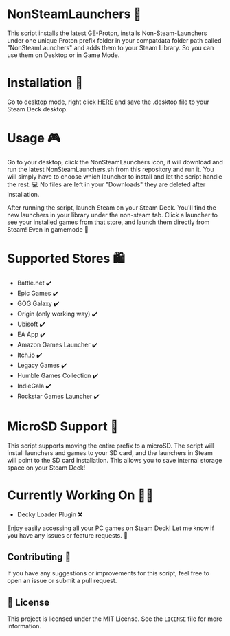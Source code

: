 # NonSteamLaunchers 🚀
This script installs the latest GE-Proton, installs Non-Steam-Launchers under one unique Proton prefix folder in your compatdata folder path called "NonSteamLaunchers" and adds them to your Steam Library. 
So you can use them on Desktop or in Game Mode.
# Installation 🔧
Go to desktop mode, right click [HERE](https://github.com/cchrkk/NonSteamLaunchers-On-Steam-Deck/blob/main/NonSteamLaunchers.desktop) and save the .desktop file to your Steam Deck desktop. 
# Usage 🎮
Go to your desktop, click the NonSteamLaunchers icon, it will download and run the latest NonSteamLaunchers.sh from this repository and run it. 
You will simply have to choose which launcher to install and let the script handle the rest. 💻 No files are left in your "Downloads" they are deleted after installation.

After running the script, launch Steam on your Steam Deck. You'll find the new launchers in your library under the non-steam tab. Click a launcher to see your installed games from that store, and launch them directly from Steam! Even in gamemode 🥳

# Supported Stores 🛍
- Battle.net ✔️
- Epic Games ✔️
- GOG Galaxy ✔️
- Origin (only working way) ✔️
- Ubisoft ✔️
- EA App ✔️
- Amazon Games Launcher ✔️
- Itch.io ✔️
- Legacy Games ✔️
- Humble Games Collection ✔️
- IndieGala ✔️
- Rockstar Games Launcher ✔️

# MicroSD Support 💾
This script supports moving the entire prefix to a microSD.
The script will install launchers and games to your SD card, and the launchers in Steam will point to the SD card installation. This allows you to save internal storage space on your Steam Deck!

# Currently Working On 👷‍♂️

- Decky Loader Plugin ❌ 

Enjoy easily accessing all your PC games on Steam Deck! Let me know if you have any issues or feature requests. 👾

## Contributing 🤝

If you have any suggestions or improvements for this script, feel free to open an issue or submit a pull request.

## 📝 License

This project is licensed under the MIT License. See the `LICENSE` file for more information.
